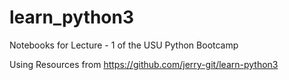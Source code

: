 # learn_python3

Notebooks for Lecture - 1 of the USU Python Bootcamp

Using Resources from https://github.com/jerry-git/learn-python3

